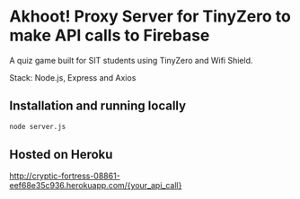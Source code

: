 
# Akhoot! Proxy Server for TinyZero to make API calls to Firebase

A quiz game built for SIT students using TinyZero and Wifi Shield.

Stack: Node.js, Express and Axios






## Installation and running locally

```bash
node server.js
```

## Hosted on Heroku

http://cryptic-fortress-08861-eef68e35c936.herokuapp.com/{your_api_call}    